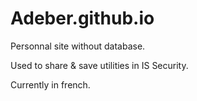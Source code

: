 # Adeber.github.io

Personnal site without database.

Used to share & save utilities in IS Security.

Currently in french.
